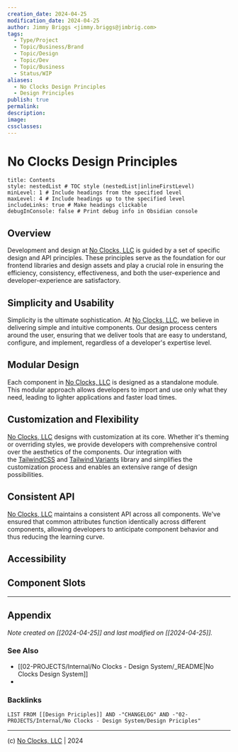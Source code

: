 ```yaml
---
creation_date: 2024-04-25
modification_date: 2024-04-25
author: Jimmy Briggs <jimmy.briggs@jimbrig.com>
tags:
  - Type/Project
  - Topic/Business/Brand
  - Topic/Design
  - Topic/Dev
  - Topic/Business
  - Status/WIP
aliases:
  - No Clocks Design Principles
  - Design Principles
publish: true
permalink:
description:
image:
cssclasses:
---
```


# No Clocks Design Principles

```table-of-contents
title: Contents 
style: nestedList # TOC style (nestedList|inlineFirstLevel)
minLevel: 1 # Include headings from the specified level
maxLevel: 4 # Include headings up to the specified level
includeLinks: true # Make headings clickable
debugInConsole: false # Print debug info in Obsidian console
```

## Overview

Development and design at [No Clocks, LLC](https://github.com/noclocks) is guided by a set of specific design and API principles. These principles serve as the foundation for our frontend libraries and design assets and play a crucial role in ensuring the efficiency, consistency, effectiveness, and both the user-experience and developer-experience are satisfactory.

## Simplicity and Usability

Simplicity is the ultimate sophistication. At [No Clocks, LLC](https://github.com/noclocks), we believe in delivering simple and intuitive components. Our design process centers around the user, ensuring that we deliver tools that are easy to understand, configure, and implement, regardless of a developer's expertise level.

## Modular Design

Each component in [No Clocks, LLC](https://github.com/noclocks) is designed as a standalone module. This modular approach allows developers to import and use only what they need, leading to lighter applications and faster load times.

## Customization and Flexibility

[No Clocks, LLC](https://github.com/noclocks) designs with customization at its core. Whether it's theming or overriding styles, we provide developers with comprehensive control over the aesthetics of the components. Our integration with the [TailwindCSS](https://tailwindcss.com/) and [Tailwind Variants](https://tailwind-variants.org/) library and simplifies the customization process and enables an extensive range of design possibilities.

## Consistent API

[No Clocks, LLC](https://github.com/noclocks) maintains a consistent API across all components. We've ensured that common attributes function identically across different components, allowing developers to anticipate component behavior and thus reducing the learning curve.

## Accessibility



##  Component Slots

***

## Appendix

*Note created on [[2024-04-25]] and last modified on [[2024-04-25]].*

### See Also

- [[02-PROJECTS/Internal/No Clocks - Design System/_README|No Clocks Design System]]
- 


### Backlinks

```dataview
LIST FROM [[Design Priciples]] AND -"CHANGELOG" AND -"02-PROJECTS/Internal/No Clocks - Design System/Design Priciples"
```

***

(c) [No Clocks, LLC](https://github.com/noclocks) | 2024
